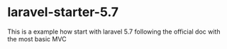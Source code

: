 # laravel-starter-5.7
This is a example how start with laravel 5.7 following the official doc with the most basic MVC
